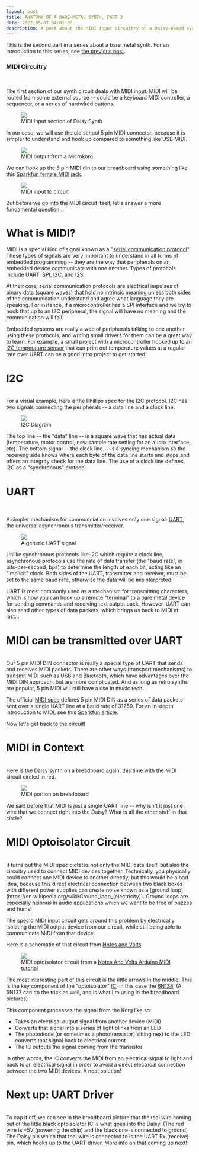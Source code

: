 ```yaml
---
layout: post
title: ANATOMY OF A BARE-METAL SYNTH, PART 2
date: 2022-05-07 04:01:00
description: A post about the MIDI input circuitry on a Daisy-based synthesizer.
---
```


This is the second part in a series about a bare metal synth. For an introduction to this series, see [the previous post](/2022/04/29/anatomyofabaremetalsynth_part1.html).

### MIDI Circuitry
<br>

The first section of our synth circuit deals with MIDI input. MIDI will be routed from some external
source -- could be a keyboard MIDI controller, a sequencer, or a series of hardwired buttons.

<figure>
  <img class="col center" src="/img/bare_metal/flow_diagram_highlights/1_MIDI_input.png">
  <figcaption>MIDI Input section of Daisy Synth</figcaption>
</figure>

In our case, we will use the old school 5 pin MIDI connector, because it is simpler to
understand and hook up compared to something like USB MIDI.

<figure>
  <img class="col center" src="/img/bare_metal/0_midiout.jpg">
  <figcaption>MIDI output from a Microkorg</figcaption>
</figure>

We can hook up the 5 pin MIDI din to our breadboard using something like this
[Sparkfun female MIDI jack](https://www.sparkfun.com/products/9536).

<figure>
  <img class="col center" src="/img/bare_metal/1_midiin.jpg">
  <figcaption>MIDI input to circuit</figcaption>
</figure>

But before we go into the MIDI circuit itself, let's answer a more fundamental question...

# What is MIDI?

MIDI is a special kind of signal known as a "[serial communication protocol](https://learn.sparkfun.com/tutorials/serial-communication/all)". These types of
signals are very important to understand in all forms of embedded programming -- they are
the way that peripherals on an embedded device communicate with one another. Types of
protocols include UART, SPI, I2C, and I2S.

At their core, serial communication protocols are electrical impulses of binary data
(square waves) that hold no intrinsic meaning unless both sides of the communication
understand and agree what language they are speaking. For instance, if a microcontroller has
a SPI interface and we try to hook that up to an I2C peripheral,
the signal will have no meaning and the communication will fail.

Embedded systems are really a web of peripherals talking to one another using these protocols,
and writing small drivers for them can be a great way to learn. For example, a small project
with a microcontroller hooked up to an [I2C temperature sensor](https://learn.sparkfun.com/tutorials/qwiic-tmp117-high-precision-digital-temperature-sensor-hookup-guide) 
that can print out temperature values at a regular rate over UART can be a good intro project to
get started.

# I2C
<br>
For a visual example, here is the Phillips spec for the I2C protocol. I2C has two signals connecting
the peripherals -- a data line and a clock line.

<figure>
  <img class="col center" src="/img/bare_metal/communication_protocols/i2c_phillips.png">
  <figcaption>I2C Diagram</figcaption>
</figure>

The top line -- the "data" line -- is a square wave that has actual data (temperature, motor control, new sample rate setting for an audio interface, etc). The bottom signal -- the clock line -- is a syncing mechanism so the receiving side knows where each byte of the data line starts and stops and
offers an integrity check for the data line. The use of a clock line defines I2C as a "synchronous"
protocol.

# UART
<br>

A simpler mechanism for communciation involves only one signal: [UART](https://learn.sparkfun.com/tutorials/serial-communication/all#uarts), the universal asynchronous transmitter/receiver.


<figure>
  <img class="col center" src="/img/bare_metal/communication_protocols/uart.png">
  <figcaption>A generic UART signal</figcaption>
</figure>

Unlike synchronous protocols like I2C which require a clock line, asynchronous protocols use 
the rate of data transfer (the "baud rate", in bits-per-second, bps) to determine the length of
each bit, acting like an "implicit" clock. Both sides of the UART, transmitter and receiver, must
be set to the same baud rate, otherwise the data will be misinterpreted.

UART is most commonly used as a mechanism for transmitting characters, which is how you can
hook up a remote "terminal" to a bare metal device for sending commands and receiving text output back. However, UART can also send other types of data packets, which brings us back to MIDI at last...

# MIDI can be transmitted over UART
<br>
Our 5 pin MIDI DIN connector is really a special type of UART that sends and receives MIDI packets.
There are other ways (transport mechanisms) to transmit MIDI such as USB and Bluetooth, which have advantages over the MIDI DIN approach, but are more complicated. And as long as retro synths are
popular, 5 pin MIDI will still have a use in music tech.

The official [MIDI spec](https://www.midi.org/specifications) defines 5 pin MIDI DIN as a series of 
data packets sent over a single UART line at a baud rate of 31250. For an in-depth introduction to MIDI, see this [Sparkfun article](https://learn.sparkfun.com/tutorials/midi-tutorial/all).

Now let's get back to the circuit!

# MIDI in Context
<br>
Here is the Daisy synth on a breadboard again, this time with the MIDI circuit circled in red.

<figure>
  <img class="col center" src="/img/bare_metal/overhead_synth_midi_highlighted.jpg">
  <figcaption>MIDI portion on breadboard</figcaption>
</figure>

We said before that MIDI is just a single UART line -- why isn't it just one wire that 
we connect right into the Daisy? What is all the other stuff in that circle?

# MIDI Optoisolator Circuit
<br>
It turns out the MIDI spec dictates not only the MIDI data itself, but also the 
circuitry used to connect MIDI devices together. Technically, you physically could connect one MIDI
device to another directly, but this would be a bad idea, because this direct electrical
connection between two black boxes with different power supplies can create noise known
as a [ground loop](https://en.wikipedia.org/wiki/Ground_loop_(electricity)). Ground loops
are especially heinous in audio applications which we want to be free of buzzes and hums!

The spec'd MIDI input circuit gets around this problem by electrically isolating the MIDI 
output device from our circuit, while still being able to communicate MIDI from that device.

Here is a schematic of that circuit from [Notes and Volts](https://www.notesandvolts.com/2015/02/midi-and-arduino-build-midi-input.html): 

<figure>
  <img class="col center" src="/img/bare_metal/MIDI_Input_Schematic.png">
  <figcaption>MIDI optoisolator circuit from a <a href="https://www.notesandvolts.com/2015/02/midi-and-arduino-build-midi-input.html">Notes And Volts Arduino MIDI tutorial</a></figcaption>
</figure>

The most interesting part of this circuit is the little arrows in the middle. This is the key component of the "optoisolator" [IC](https://en.wikipedia.org/wiki/Integrated_circuit), in this case the [6N138](http://i2c2p.twibright.com/datasheet/6n139.pdf). (A 6N137 can do the trick as well, and is what I'm using in the breadboard pictures) 

This component processes the signal from the Korg like so:
- Takes an electrical output signal from another device (MIDI)
- Converts that signal into a series of light blinks from an LED
- The photodiode (or sometimes a phototransistor) sitting next to the LED converts that signal back to electrical current
- The IC outputs the signal coming from the transistor

In other words, the IC converts the MIDI from an electrical signal to light and back to 
an electrical signal in order to avoid a direct electrical connection between the two
MIDI devices. A neat solution!

# Next up: UART Driver
<br>
To cap it off, we can see in the breadboard picture that the teal wire coming out of the little black
optoisolator IC is what goes into the Daisy. (The red wire is +5V (powering the chip) and the black one is connected to ground) The Daisy pin which that teal wire is connected to is the UART Rx (receive) pin, which hooks up to the UART driver. More info on that coming up next!
